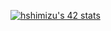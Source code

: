 [![hshimizu's 42 stats](https://badge42.vercel.app/api/v2/cli8iiigp012208jrbjkvd1d4/stats?cursusId=21&coalitionId=undefined)](https://github.com/JaeSeoKim/badge42)
